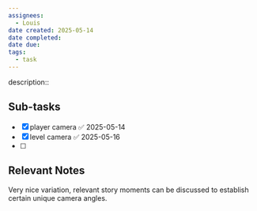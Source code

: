 ```yaml
---
assignees:
  - Louis
date created: 2025-05-14
date completed: 
date due: 
tags:
  - task
---
```


description::<br>

## Sub-tasks

 - [x] player camera ✅ 2025-05-14
 - [x] level camera ✅ 2025-05-16
 - [ ] 

## Relevant Notes

Very nice variation, relevant story moments can be discussed to establish certain unique camera angles.